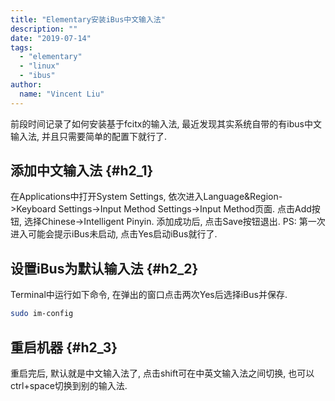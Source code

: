 ```yaml
---
title: "Elementary安装iBus中文输入法"
description: ""
date: "2019-07-14"
tags:
  - "elementary"
  - "linux"
  - "ibus"
author:
  name: "Vincent Liu"
---
```


前段时间记录了如何安装基于fcitx的输入法, 最近发现其实系统自带的有ibus中文输入法, 并且只需要简单的配置下就行了.
<!--more-->

## 添加中文输入法 {#h2_1}
在Applications中打开System Settings, 依次进入Language&Region->Keyboard Settings->Input Method Settings->Input Method页面. 点击Add按钮, 选择Chinese->Intelligent Pinyin. 添加成功后, 点击Save按钮退出.
PS: 第一次进入可能会提示iBus未启动, 点击Yes启动iBus就行了.

## 设置iBus为默认输入法 {#h2_2}
Terminal中运行如下命令, 在弹出的窗口点击两次Yes后选择iBus并保存.

```bash
sudo im-config
```

## 重启机器 {#h2_3}
重启完后, 默认就是中文输入法了, 点击shift可在中英文输入法之间切换, 也可以ctrl+space切换到别的输入法.
